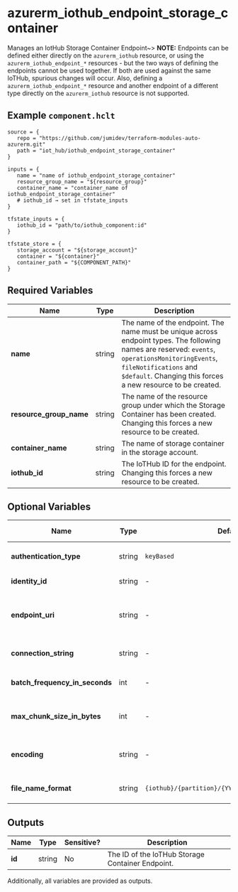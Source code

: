 # azurerm_iothub_endpoint_storage_container

Manages an IotHub Storage Container Endpoint~> **NOTE:** Endpoints can be defined either directly on the `azurerm_iothub` resource, or using the `azurerm_iothub_endpoint_*` resources - but the two ways of defining the endpoints cannot be used together. If both are used against the same IoTHub, spurious changes will occur. Also, defining a `azurerm_iothub_endpoint_*` resource and another endpoint of a different type directly on the `azurerm_iothub` resource is not supported.

## Example `component.hclt`

```hcl
source = {
   repo = "https://github.com/jumidev/terraform-modules-auto-azurerm.git"   
   path = "iot_hub/iothub_endpoint_storage_container"   
}

inputs = {
   name = "name of iothub_endpoint_storage_container"   
   resource_group_name = "${resource_group}"   
   container_name = "container_name of iothub_endpoint_storage_container"   
   # iothub_id → set in tfstate_inputs
}

tfstate_inputs = {
   iothub_id = "path/to/iothub_component:id"   
}

tfstate_store = {
   storage_account = "${storage_account}"   
   container = "${container}"   
   container_path = "${COMPONENT_PATH}"   
}

```

## Required Variables

| Name | Type |  Description |
| ---- | --------- |  ----------- |
| **name** | string |  The name of the endpoint. The name must be unique across endpoint types. The following names are reserved: `events`, `operationsMonitoringEvents`, `fileNotifications` and `$default`. Changing this forces a new resource to be created. | 
| **resource_group_name** | string |  The name of the resource group under which the Storage Container has been created. Changing this forces a new resource to be created. | 
| **container_name** | string |  The name of storage container in the storage account. | 
| **iothub_id** | string |  The IoTHub ID for the endpoint. Changing this forces a new resource to be created. | 

## Optional Variables

| Name | Type |  Default  |  possible values |  Description |
| ---- | --------- |  ----------- | ----------- | ----------- |
| **authentication_type** | string |  `keyBased`  |  `keyBased`, `identityBased`  |  Type used to authenticate against the storage endpoint. Possible values are `keyBased` and `identityBased`. Defaults to `keyBased`. | 
| **identity_id** | string |  -  |  -  |  ID of the User Managed Identity used to authenticate against the storage endpoint. | 
| **endpoint_uri** | string |  -  |  -  |  URI of the Storage Container endpoint. This corresponds to the `primary_blob_endpoint` of the parent storage account. This attribute can only be specified and is mandatory when `authentication_type` is `identityBased`. | 
| **connection_string** | string |  -  |  -  |  The connection string for the endpoint. This attribute can only be specified and is mandatory when `authentication_type` is `keyBased`. | 
| **batch_frequency_in_seconds** | int |  -  |  -  |  Time interval at which blobs are written to storage. Value should be between 60 and 720 seconds. Default value is 300 seconds. | 
| **max_chunk_size_in_bytes** | int |  -  |  -  |  Maximum number of bytes for each blob written to storage. Value should be between 10485760(10MB) and 524288000(500MB). Default value is 314572800(300MB). | 
| **encoding** | string |  -  |  -  |  Encoding that is used to serialize messages to blobs. Supported values are `Avro`, `AvroDeflate` and `JSON`. Default value is `Avro`. Changing this forces a new resource to be created. | 
| **file_name_format** | string |  `{iothub}/{partition}/{YYYY}/{MM}/{DD}/{HH}/{mm}`  |  -  |  File name format for the blob. All parameters are mandatory but can be reordered. Defaults to `{iothub}/{partition}/{YYYY}/{MM}/{DD}/{HH}/{mm}`. | 



## Outputs

| Name | Type | Sensitive? | Description |
| ---- | ---- | --------- | --------- |
| **id** | string | No  | The ID of the IoTHub Storage Container Endpoint. | 

Additionally, all variables are provided as outputs.
